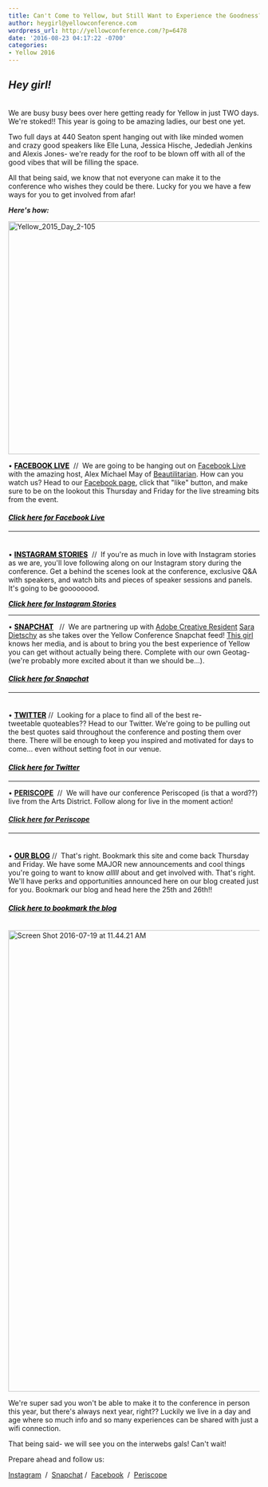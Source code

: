 ```yaml
---
title: Can't Come to Yellow, but Still Want to Experience the Goodness? Here's How.
author: heygirl@yellowconference.com
wordpress_url: http://yellowconference.com/?p=6478
date: '2016-08-23 04:17:22 -0700'
categories:
- Yellow 2016
---
```

<h2><em>Hey girl!</em></h2><br />
We are busy busy bees over here getting ready for Yellow in just TWO days. We're stoked!! This year is going to be amazing ladies, our best one yet.</p>
<p>Two full&nbsp;days at 440 Seaton spent hanging out with like minded women and&nbsp;crazy good&nbsp;speakers like Elle Luna, Jessica Hische, Jedediah Jenkins and Alexis Jones- we're ready for the roof to be blown off with all of the good vibes&nbsp;that will be filling the space.</p>
<p>All that being said, we know that not everyone can make it to the conference who wishes they could be there. Lucky for you we have a few ways for you to get involved from afar!</p>
<p><em><strong>Here's how:</strong></em></p>
<p><img class="aligncenter wp-image-6488" src="http://yellowconference.com/wp-content/uploads/2016/08/Yellow_2015_Day_2-105.jpg" alt="Yellow_2015_Day_2-105" width="700" height="467" /></p>
<p>&bull;  <strong><a style="color: #000000;" href="https://www.facebook.com/The-Yellow-Conference-1393841977549340/?fref=ts" target="_blank">FACEBOOK LIVE</a></strong>  &nbsp;// &nbsp;We are going to be hanging out on <a href="https://www.facebook.com/The-Yellow-Conference-1393841977549340/?fref=ts" target="_blank">Facebook Live</a> with the amazing host, Alex Michael May of <a href="https://www.instagram.com/beautilitarian/" target="_blank">Beautilitarian</a>. How can you watch us? Head to our <a href="https://www.facebook.com/The-Yellow-Conference-1393841977549340/?fref=ts" target="_blank">Facebook page</a>, click that "like" button, and make sure to be on the lookout this Thursday and Friday for the&nbsp;live streaming bits from the event.</p>
<h4> <em><strong><a style="color: #000000;" href="https://www.facebook.com/The-Yellow-Conference-1393841977549340/?fref=ts" target="_blank">Click here for Facebook Live</a></strong></em> </h4></p>
<hr />
<h4></h4><br />
&bull;  <strong><a style="color: #000000;" href="https://www.instagram.com/yellowconference/" target="_blank">INSTAGRAM STORIES</a></strong>  &nbsp;// &nbsp;If you're as much in love with Instagram stories as we are, you'll love following along on our Instagram story during the conference. Get a behind the scenes look at the conference, exclusive Q&amp;A with speakers, and watch bits and pieces of speaker sessions and panels. It's going to be goooooood.</p>
<p> <em><strong><a style="color: #000000;" href="https://www.instagram.com/yellowconference/" target="_blank">Click here for&nbsp;Instagram Stories</a></strong></em> </p>
<hr />
<p>&bull;  <strong><a style="color: #000000;" href="https://www.snapchat.com/add/yellow.co" target="_blank">SNAPCHAT</a></strong> &nbsp; // &nbsp;We are partnering up with <a href="http://www.adobe.com/about-adobe/creative-residency.html" target="_blank">Adobe Creative Resident</a> <a href="http://saradietschy.com/" target="_blank">Sara Dietschy</a> as she takes over the Yellow Conference Snapchat feed! <a href="http://saradietschy.com/" target="_blank">This girl</a> knows her media, and is about to bring you the best experience of Yellow you can get without actually being there. Complete with our own Geotag- (we're probably more excited about it than we should be...).</p>
<h4> <em><strong><a style="color: #000000;" href="https://www.snapchat.com/add/yellow.co" target="_blank">Click here for&nbsp;Snapchat</a></strong></em> </h4></p>
<hr />
<h4></h4><br />
&bull;  <strong><a style="color: #000000;" href="https://twitter.com/yellowconf" target="_blank">TWITTER</a></strong>  // &nbsp;Looking for a place to find all of the best re-tweetable&nbsp;quoteables?? Head to our Twitter. We're going to be pulling out the best quotes said throughout the conference and posting them over there. There will be enough to keep you inspired and motivated for days to come... even without setting foot in our venue.</p>
<h4> <em><strong><a style="color: #000000;" href="https://twitter.com/yellowconf" target="_blank">Click here for&nbsp;Twitter</a></strong></em> </h4></p>
<hr />
<p>&bull;  <strong><a href="https://www.periscope.tv/yellowconf" target="_blank">PERISCOPE</a></strong>&nbsp; // &nbsp;We will have our conference Periscoped (is that a word??) live from the Arts District. Follow along for live in the moment action!</p>
<h4><a href="https://www.periscope.tv/yellowconf" target="_blank"> <em><strong>Click here for&nbsp;Periscope</strong></em> </a></h4></p>
<hr />
<h4></h4><br />
&bull;  <strong><a style="color: #000000;" href="http://yellowconference.com/blog/" target="_blank">OUR BLOG</a></strong>  // &nbsp;That's right. Bookmark this site and come back Thursday and Friday. We have some MAJOR new announcements and cool things you're going to want to know <em>alllll</em> about and get involved with. That's right. We'll have perks and opportunities announced here on our blog created just for you. Bookmark our blog and head here the 25th and 26th!!</p>
<h4> <a style="color: #000000;" href="http://yellowconference.com/blog/" target="_blank"><em><strong>Click here to bookmark the blog</strong></em></a> </h4><br />
<a href="http://yellowconference.com/wp-content/uploads/2016/08/Screen-Shot-2016-07-19-at-11.44.21-AM.png"><img class="aligncenter wp-image-6487" src="http://yellowconference.com/wp-content/uploads/2016/08/Screen-Shot-2016-07-19-at-11.44.21-AM.png" alt="Screen Shot 2016-07-19 at 11.44.21 AM" width="700" height="925" /></a></p>
<p>We're super sad you won't be able to make it to the conference in person this year, but there's always next year, right?? Luckily we live in a day and age where so much info and so many experiences can be shared with just a wifi connection.</p>
<p>That being said- we will see you on the interwebs gals! Can't wait!</p>
<p>Prepare ahead and follow us:</p>
<p><a href="http://instagram.com/yellowconference" target="_blank">Instagram</a> &nbsp;/ &nbsp;<a href="https://www.snapchat.com/add/yellow.co" target="_blank">Snapchat</a>&nbsp;/ &nbsp;<a href="https://www.facebook.com/The-Yellow-Conference-1393841977549340/?ref=bookmarks" target="_blank">Facebook</a>&nbsp; / &nbsp;<a href="https://www.periscope.tv/yellowconf" target="_blank">Periscope</a></p>
<p>&nbsp;</p>
